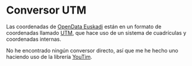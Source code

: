 # Conversor UTM
Las coordenadas de [OpenData Euskadi](https://opendata.euskadi.eus/) están en un formato de coordenadas llamado [UTM](https://en.wikipedia.org/wiki/Universal_Transverse_Mercator_coordinate_system), que hace uso de un sistema de cuadrículas y coordenadas internas.

No he encontrado ningún conversor directo, así que me he hecho uno haciendo uso de la librería [YouTim](http://youtim.js.org/).

